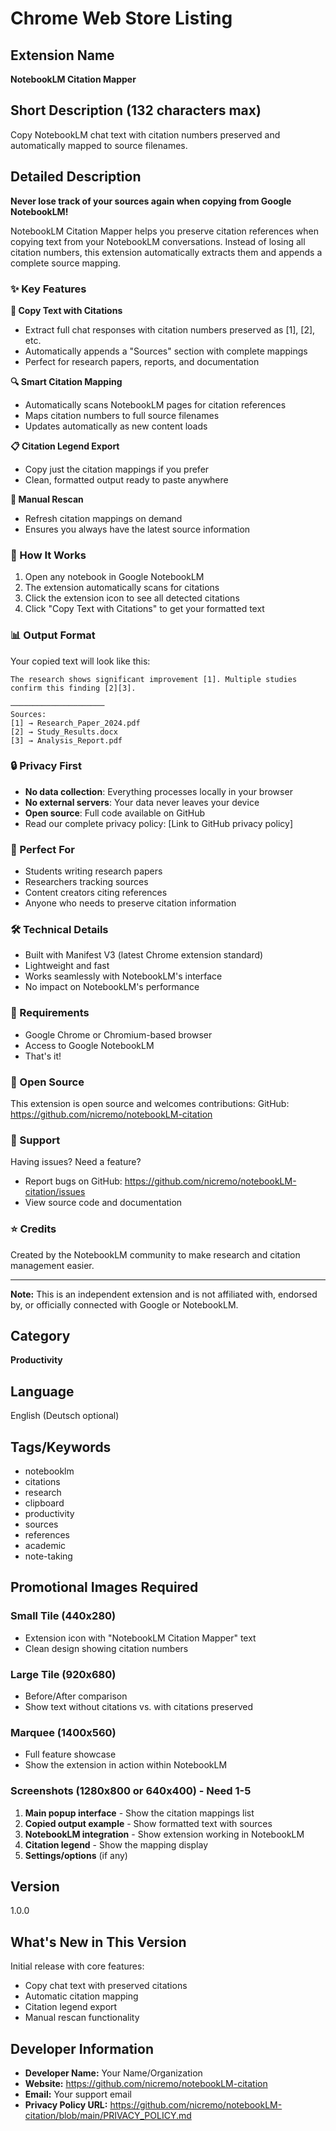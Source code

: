 # Chrome Web Store Listing

## Extension Name
**NotebookLM Citation Mapper**

## Short Description (132 characters max)
Copy NotebookLM chat text with citation numbers preserved and automatically mapped to source filenames.

## Detailed Description

**Never lose track of your sources again when copying from Google NotebookLM!**

NotebookLM Citation Mapper helps you preserve citation references when copying text from your NotebookLM conversations. Instead of losing all citation numbers, this extension automatically extracts them and appends a complete source mapping.

### ✨ Key Features

**📄 Copy Text with Citations**
- Extract full chat responses with citation numbers preserved as [1], [2], etc.
- Automatically appends a "Sources" section with complete mappings
- Perfect for research papers, reports, and documentation

**🔍 Smart Citation Mapping**
- Automatically scans NotebookLM pages for citation references
- Maps citation numbers to full source filenames
- Updates automatically as new content loads

**📋 Citation Legend Export**
- Copy just the citation mappings if you prefer
- Clean, formatted output ready to paste anywhere

**🔄 Manual Rescan**
- Refresh citation mappings on demand
- Ensures you always have the latest source information

### 🎯 How It Works

1. Open any notebook in Google NotebookLM
2. The extension automatically scans for citations
3. Click the extension icon to see all detected citations
4. Click "Copy Text with Citations" to get your formatted text

### 📊 Output Format

Your copied text will look like this:

```
The research shows significant improvement [1]. Multiple studies confirm this finding [2][3].

─────────────────────
Sources:
[1] → Research_Paper_2024.pdf
[2] → Study_Results.docx
[3] → Analysis_Report.pdf
```

### 🔒 Privacy First

- **No data collection**: Everything processes locally in your browser
- **No external servers**: Your data never leaves your device
- **Open source**: Full code available on GitHub
- Read our complete privacy policy: [Link to GitHub privacy policy]

### 💪 Perfect For

- Students writing research papers
- Researchers tracking sources
- Content creators citing references
- Anyone who needs to preserve citation information

### 🛠️ Technical Details

- Built with Manifest V3 (latest Chrome extension standard)
- Lightweight and fast
- Works seamlessly with NotebookLM's interface
- No impact on NotebookLM's performance

### 📝 Requirements

- Google Chrome or Chromium-based browser
- Access to Google NotebookLM
- That's it!

### 🤝 Open Source

This extension is open source and welcomes contributions:
GitHub: https://github.com/nicremo/notebookLM-citation

### 💬 Support

Having issues? Need a feature?
- Report bugs on GitHub: https://github.com/nicremo/notebookLM-citation/issues
- View source code and documentation

### ⭐ Credits

Created by the NotebookLM community to make research and citation management easier.

---

**Note:** This is an independent extension and is not affiliated with, endorsed by, or officially connected with Google or NotebookLM.

## Category
**Productivity**

## Language
English (Deutsch optional)

## Tags/Keywords
- notebooklm
- citations
- research
- clipboard
- productivity
- sources
- references
- academic
- note-taking

## Promotional Images Required

### Small Tile (440x280)
- Extension icon with "NotebookLM Citation Mapper" text
- Clean design showing citation numbers

### Large Tile (920x680)
- Before/After comparison
- Show text without citations vs. with citations preserved

### Marquee (1400x560)
- Full feature showcase
- Show the extension in action within NotebookLM

### Screenshots (1280x800 or 640x400) - Need 1-5
1. **Main popup interface** - Show the citation mappings list
2. **Copied output example** - Show formatted text with sources
3. **NotebookLM integration** - Show extension working in NotebookLM
4. **Citation legend** - Show the mapping display
5. **Settings/options** (if any)

## Version
1.0.0

## What's New in This Version
Initial release with core features:
- Copy chat text with preserved citations
- Automatic citation mapping
- Citation legend export
- Manual rescan functionality

## Developer Information
- **Developer Name:** Your Name/Organization
- **Website:** https://github.com/nicremo/notebookLM-citation
- **Email:** Your support email
- **Privacy Policy URL:** https://github.com/nicremo/notebookLM-citation/blob/main/PRIVACY_POLICY.md
